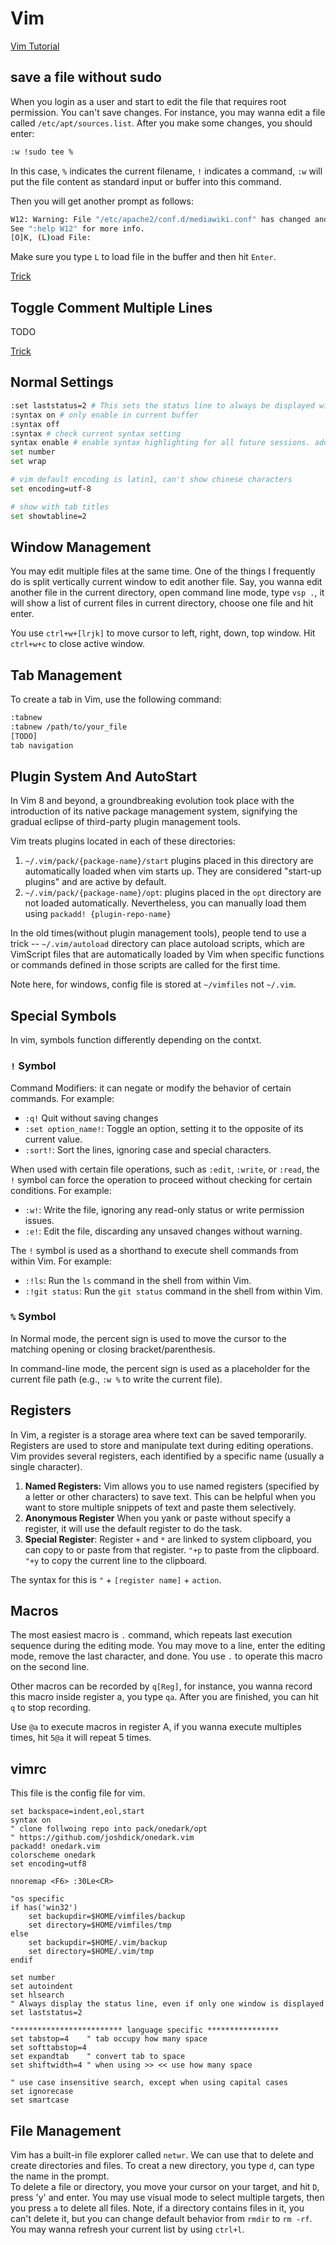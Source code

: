 # Vim
[Vim Tutorial](https://github.com/iggredible/Learn-Vim)

## save a file without sudo

When you login as a user and start to edit the file that requires root permission. You can't save changes. For instance, you may wanna edit a file called `/etc/apt/sources.list`. After you make some changes, you should enter:

```bash
:w !sudo tee %
```

In this case, `%` indicates the current filename, `!` indicates a command, `:w` will put the file content as standard input or buffer into this command. 

Then you will get another prompt as follows: 

```bash
W12: Warning: File "/etc/apache2/conf.d/mediawiki.conf" has changed and the buffer was changed in Vim as well
See ":help W12" for more info.
[O]K, (L)oad File: 
```

Make sure you type `L` to load file in the buffer and then hit `Enter`.

[Trick](https://www.cyberciti.biz/faq/vim-vi-text-editor-save-file-without-root-permission/)



## Toggle Comment Multiple Lines

TODO

[Trick](https://www.maketecheasier.com/comment-multiple-lines-vim/#:~:text=Start%20by%20navigating%20to%20the,key%20to%20remove%20the%20comments.)





## Normal Settings

```bash
:set laststatus=2 # This sets the status line to always be displayed with at least two lines of text.
:syntax on # only enable in current buffer
:syntax off
:syntax # check current syntax setting
syntax enable # enable syntax highlighting for all future sessions. add to ~/.vimrc or ~/.config/nvim/init.vim
set number
set wrap

# vim default encoding is latin1, can't show chinese characters
set encoding=utf-8

# show with tab titles
set showtabline=2

```



## Window Management

You may edit multiple files at the same time. One of the things I frequently do is split vertically current window to edit another file. Say, you wanna edit another file in the current directory, open command line mode, type `vsp .`, it will show a list of current files in current directory, choose one file and hit enter. 

You use `ctrl+w+[lrjk]` to move cursor to left, right, down, top window. Hit `ctrl+w+c` to close active window.

## Tab Management
To create a tab in Vim, use the following command:
```bash
:tabnew
:tabnew /path/to/your_file
[TODO]
tab navigation
```



## Plugin System And AutoStart

In Vim 8 and beyond, a groundbreaking evolution took place with the introduction of its native package management system, signifying the gradual eclipse of third-party plugin management tools.

Vim treats plugins located in each of these directories:

1. `~/.vim/pack/{package-name}/start` plugins placed in this directory are automatically loaded when vim starts up. They are considered "start-up plugins" and are active by default.
2. `~/.vim/pack/{package-name}/opt`: plugins placed in the `opt` directory are not loaded automatically. Nevertheless, you can manually load them using `packadd! {plugin-repo-name}` 



In the old times(without plugin management tools), people tend to use a trick -- `~/.vim/autoload` directory can place autoload scripts, which are VimScript files that are automatically loaded by Vim when specific functions or commands defined in those scripts are called for the first time.

Note here, for windows, config file is stored at `~/vimfiles` not `~/.vim`.



## Special Symbols

In vim, symbols function differently depending on the contxt.

### `!` Symbol

Command Modifiers: it can negate or modify the behavior of certain commands. For example: 

* `:q!` Quit without saving changes
* `:set option_name!`: Toggle an option, setting it to the opposite of its current value.
* `:sort!`: Sort the lines, ignoring case and special characters.

When used with certain file operations, such as `:edit`, `:write`, or `:read`, the `!` symbol can force the operation to proceed without checking for certain conditions. For example:

- `:w!`: Write the file, ignoring any read-only status or write permission issues.
- `:e!`: Edit the file, discarding any unsaved changes without warning.

The `!` symbol is used as a shorthand to execute shell commands from within Vim. For example:

- `:!ls`: Run the `ls` command in the shell from within Vim.
- `:!git status`: Run the `git status` command in the shell from within Vim.



### `%` Symbol

In Normal mode, the percent sign is used to move the cursor to the matching opening or closing bracket/parenthesis.

In command-line mode, the percent sign is used as a placeholder for the current file path (e.g., `:w %` to write the current file).



## Registers

In Vim, a register is a storage area where text can be saved temporarily. Registers are used to store and manipulate text during editing operations. Vim provides several registers, each identified by a specific name (usually a single character).

1. **Named Registers:** Vim allows you to use named registers (specified by a letter or other characters) to save text. This can be helpful when you want to store multiple snippets of text and paste them selectively. 
2. **Anonymous Register** When you yank or paste without specify a register, it will use the default register to do the task.
3. **Special Register**: Register `+` and `*` are linked to system clipboard, you can copy to or paste from that register. `"+p` to paste from the clipboard. `"+y` to copy the current line to the clipboard.

The syntax for this is `"` + `[register name]` + `action`.



## Macros

The most easiest macro is `.` command, which repeats last execution sequence during the editing mode. You may move to a line, enter the editing mode, remove the last character, and done. You use `.` to operate this macro on the second line.

Other macros can be recorded by `q[Reg]`, for instance, you wanna record this macro inside register a, you type `qa`. After you are finished, you can hit `q` to stop recording.

Use `@a` to execute macros in register A, if you wanna execute multiples times, hit `5@a` it will repeat 5 times.



## vimrc 

This file is the config file for vim.

```vim
set backspace=indent,eol,start
syntax on
" clone follwoing repo into pack/onedark/opt
" https://github.com/joshdick/onedark.vim 
packadd! onedark.vim
colorscheme onedark
set encoding=utf8

nnoremap <F6> :30Le<CR>

"os specific
if has('win32')
    set backupdir=$HOME/vimfiles/backup
    set directory=$HOME/vimfiles/tmp
else
    set backupdir=$HOME/.vim/backup
    set directory=$HOME/.vim/tmp
endif

set number
set autoindent
set hlsearch
" Always display the status line, even if only one window is displayed
set laststatus=2

"************************ language specific ****************
set tabstop=4    " tab occupy how many space
set softtabstop=4
set expandtab    " convert tab to space
set shiftwidth=4 " when using >> << use how many space

" use case insensitive search, except when using capital cases
set ignorecase
set smartcase
```

## File Management
Vim has a built-in file explorer called `netwr`. We can use that to delete and create directories and files.
To creat a new directory, you type `d`, can type the name in the prompt.  
To delete a file or directory, you move your cursor on your target, and hit `D`, press 'y' and enter.
You may use visual mode to select multiple targets, then you press `a` to delete all files.
Note, if a directory contains files in it, you can't delete it, but you can change default behavior from `rmdir` to `rm -rf`.
You may wanna refresh your current list by using `ctrl+l`.  
